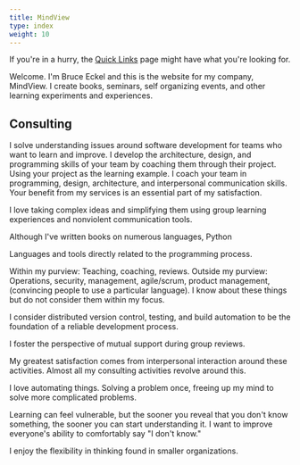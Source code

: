 ```yaml
---
title: MindView
type: index
weight: 10
---
```


If you're in a hurry, the [Quick Links](/quicklinks) page might have what you're looking for.

Welcome. I'm Bruce Eckel and this is the website for my company, MindView. I
create books, seminars, self organizing events, and other learning experiments
and experiences.

## Consulting

I solve understanding issues around software development for teams who want to learn and improve.
I develop the architecture, design, and programming skills of your team by coaching them through their project. Using your project as the learning example.
I coach your team in programming, design, architecture, and interpersonal communication skills. Your benefit from my services is an essential part of my satisfaction. 

I love taking complex ideas and simplifying them using group learning experiences and nonviolent communication tools.

Although I've written books on numerous languages, Python


Languages and tools directly related to the programming process.

Within my purview: Teaching, coaching, reviews.
Outside my purview: Operations, security, management, agile/scrum, product management, (convincing people to use a particular language). I know about these things but do not consider them within my focus.

I consider distributed version control, testing, and build automation to be the foundation of a reliable development process.

I foster the perspective of mutual support during group reviews.

My greatest satisfaction comes from interpersonal interaction around these activities. Almost all my consulting activities revolve around this.

I love automating things. Solving a problem once, freeing up my mind to solve more complicated problems.

Learning can feel vulnerable, but the sooner you reveal that you don't know something, the sooner you can start understanding it. I want to improve everyone's ability to comfortably say "I don't know." 

I enjoy the flexibility in thinking found in smaller organizations.

